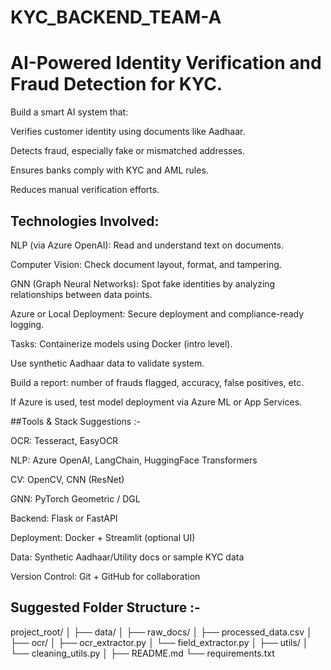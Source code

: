 # KYC_BACKEND_TEAM-A

# AI-Powered Identity Verification and Fraud Detection for KYC.

Build a smart AI system that:

Verifies customer identity using documents like Aadhaar.

Detects fraud, especially fake or mismatched addresses.

Ensures banks comply with KYC and AML rules.

Reduces manual verification efforts.

## Technologies Involved:
NLP (via Azure OpenAI): Read and understand text on documents.

Computer Vision: Check document layout, format, and tampering.

GNN (Graph Neural Networks): Spot fake identities by analyzing relationships between data points.

Azure or Local Deployment: Secure deployment and compliance-ready logging.


Tasks:
Containerize models using Docker (intro level).

Use synthetic Aadhaar data to validate system.

Build a report: number of frauds flagged, accuracy, false positives, etc.

If Azure is used, test model deployment via Azure ML or App Services.

##Tools & Stack Suggestions :-

OCR: Tesseract, EasyOCR

NLP: Azure OpenAI, LangChain, HuggingFace Transformers

CV: OpenCV, CNN (ResNet)

GNN: PyTorch Geometric / DGL

Backend: Flask or FastAPI

Deployment: Docker + Streamlit (optional UI)

Data: Synthetic Aadhaar/Utility docs or sample KYC data

Version Control: Git + GitHub for collaboration

## Suggested Folder Structure :-

project_root/
│
├── data/
│   ├── raw_docs/
│   ├── processed_data.csv
│
├── ocr/
│   ├── ocr_extractor.py
│   └── field_extractor.py
│
├── utils/
│   └── cleaning_utils.py
│
├── README.md
└── requirements.txt


